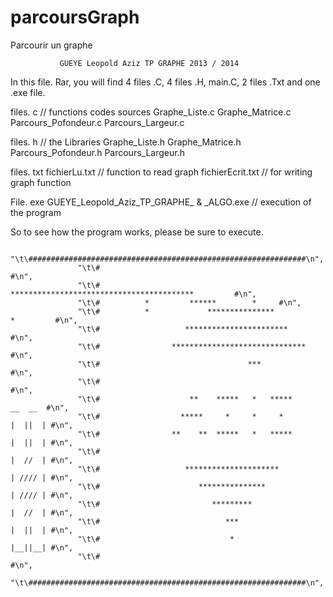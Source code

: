 # parcoursGraph
Parcourir un graphe

               GUEYE Leopold Aziz TP GRAPHE 2013 / 2014

In this file. Rar, you will find 4 files .C, 4 files .H, main.C,
			2 files .Txt and one .exe file.


files. c 			// functions codes sources
	Graphe_Liste.c
	Graphe_Matrice.c
	Parcours_Pofondeur.c
	Parcours_Largeur.c

files. h 			// the Libraries
	Graphe_Liste.h
	Graphe_Matrice.h
	Parcours_Pofondeur.h
	Parcours_Largeur.h

files. txt
	fichierLu.txt 		// function to read graph
	fichierEcrit.txt 	// for writing graph function

File. exe
	GUEYE_Leopold_Aziz_TP_GRAPHE_ & _ALGO.exe 	// execution of the program


So to see how the program works, please be sure to execute.


		   "\t\##############################################################\n",
                   "\t\#                                                            #\n",
                   "\t\#          ***************************************** 	    #\n",   
                   "\t\#      	  *		    ******		  *	    #\n",
                   "\t\#          *             ***************           *         #\n",
                   "\t\#                   ***********************                  #\n",
                   "\t\#                ******************************              #\n",
                   "\t\#                                 ***                        #\n",
                   "\t\#                                                            #\n",
                   "\t\#                    **    *****   *   *****         __  __  #\n",
                   "\t\#                  *****     *     *     *          |  ||  | #\n",
                   "\t\#                **    **  *****   *   *****        |  ||  | #\n",
                   "\t\#                                                   |  //  | #\n",
                   "\t\#                   *********************           | //// | #\n",
                   "\t\#                      ***************              | //// | #\n",
                   "\t\#                         *********                 |  //  | #\n",
                   "\t\#                            ***                    |  ||  | #\n",
                   "\t\#                             *                     |__||__| #\n",
                   "\t\#                                                            #\n",
                   "\t\##############################################################\n",
